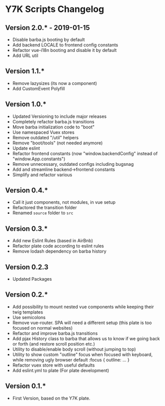 # Y7K Scripts Changelog


## Version 2.0.* - 2019-01-15
* Disable barba.js booting by default
* Add backend LOCALE to frontend config constants
* Refactor vue-i18n booting and disable it by default
* Add URL util

## Version 1.1.*
* Remove lazysizes (its now a component)
* Add CustomEvent Polyfill

## Version 1.0.*
* Updated Versioning to include major releases
* Completely refactor barba.js transitions
* Move barba initialization code to "boot"
* Use namespaced Vuex stores
* Remove outdated "/util" helpers
* Remove "boot/tools" (not needed anymore)
* Update eslint
* Refactor frontend constants (now "window.backendConfig" instead of "window.App.constants")
* Remove unnecessary, outdated configs including bugsnag
* Add and streamline backend->frontend constants
* Simplify and refactor various

## Version 0.4.*
* Call it just components, not modules, in vue setup
* Refactored the transition folder
* Renamed `source` folder to `src`

## Version 0.3.*
* Add new Eslint Rules (based in AirBnb)
* Refactor plate code according to eslint rules
* Remove lodash dependency on barba history

## Version 0.2.3
* Updated Packages

## Version 0.2.*
* Add possibility to mount nested vue components while keeping their twig templates
* Use semicolons
* Remove vue-router. SPA will need a different setup (this plate is too focused on normal websites)
* Refactor and improve barba.js transitions
* Add pjax History class to barba that allows us to know if we going back or forth (and restore scroll position etc.)
* Utility to disable/enable body scroll (without jumping to top)
* Utility to show custom "outline" focus when focused with keyboard, while removing ugly browser default :focus { outline: ... }
* Refactor vuex store with useful defaults
* Add eslint.yml to plate (For plate development)

## Version 0.1.*
* First Version, based on the Y7K plate.
